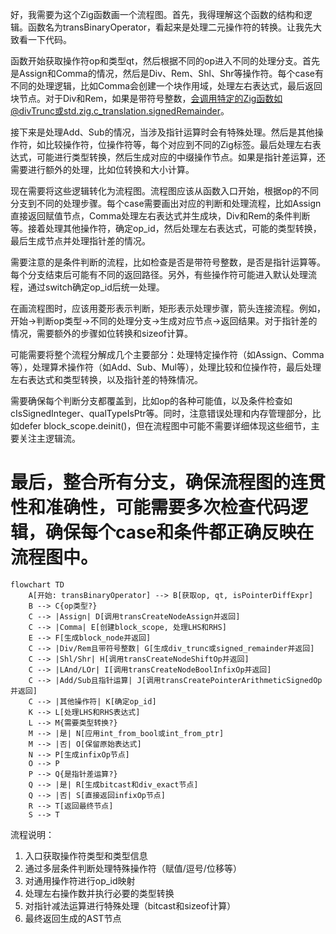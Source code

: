 好，我需要为这个Zig函数画一个流程图。首先，我得理解这个函数的结构和逻辑。函数名为transBinaryOperator，看起来是处理二元操作符的转换。让我先大致看一下代码。

函数开始获取操作符op和类型qt，然后根据不同的op进入不同的处理分支。首先是Assign和Comma的情况，然后是Div、Rem、Shl、Shr等操作符。每个case有不同的处理逻辑，比如Comma会创建一个块作用域，处理左右表达式，最后返回块节点。对于Div和Rem，如果是带符号整数，会调用特定的Zig函数如@divTrunc或std.zig.c_translation.signedRemainder。

接下来是处理Add、Sub的情况，当涉及指针运算时会有特殊处理。然后是其他操作符，如比较操作符，位操作符等，每个对应到不同的Zig标签。最后处理左右表达式，可能进行类型转换，然后生成对应的中缀操作节点。如果是指针差运算，还需要进行额外的处理，比如位转换和大小计算。

现在需要将这些逻辑转化为流程图。流程图应该从函数入口开始，根据op的不同分支到不同的处理步骤。每个case需要画出对应的判断和处理流程，比如Assign直接返回赋值节点，Comma处理左右表达式并生成块，Div和Rem的条件判断等。接着处理其他操作符，确定op_id，然后处理左右表达式，可能的类型转换，最后生成节点并处理指针差的情况。

需要注意的是条件判断的流程，比如检查是否是带符号整数，是否是指针运算等。每个分支结束后可能有不同的返回路径。另外，有些操作符可能进入默认处理流程，通过switch确定op_id后统一处理。

在画流程图时，应该用菱形表示判断，矩形表示处理步骤，箭头连接流程。例如，开始→判断op类型→不同的处理分支→生成对应节点→返回结果。对于指针差的情况，需要额外的步骤如位转换和sizeof计算。

可能需要将整个流程分解成几个主要部分：处理特定操作符（如Assign、Comma等），处理算术操作符（如Add、Sub、Mul等），处理比较和位操作符，最后处理左右表达式和类型转换，以及指针差的特殊情况。

需要确保每个判断分支都覆盖到，比如op的各种可能值，以及条件检查如cIsSignedInteger、qualTypeIsPtr等。同时，注意错误处理和内存管理部分，比如defer block_scope.deinit()，但在流程图中可能不需要详细体现这些细节，主要关注主逻辑流。

最后，整合所有分支，确保流程图的连贯性和准确性，可能需要多次检查代码逻辑，确保每个case和条件都正确反映在流程图中。
================================================
```mermaid
flowchart TD
    A[开始: transBinaryOperator] --> B[获取op, qt, isPointerDiffExpr]
    B --> C{op类型?}
    C --> |Assign| D[调用transCreateNodeAssign并返回]
    C --> |Comma| E[创建block_scope, 处理LHS和RHS]
    E --> F[生成block_node并返回]
    C --> |Div/Rem且带符号整数| G[生成div_trunc或signed_remainder并返回]
    C --> |Shl/Shr| H[调用transCreateNodeShiftOp并返回]
    C --> |LAnd/LOr| I[调用transCreateNodeBoolInfixOp并返回]
    C --> |Add/Sub且指针运算| J[调用transCreatePointerArithmeticSignedOp并返回]
    C --> |其他操作符| K[确定op_id]
    K --> L[处理LHS和RHS表达式]
    L --> M{需要类型转换?}
    M --> |是| N[应用int_from_bool或int_from_ptr]
    M --> |否| O[保留原始表达式]
    N --> P[生成infixOp节点]
    O --> P
    P --> Q{是指针差运算?}
    Q --> |是| R[生成bitcast和div_exact节点]
    Q --> |否| S[直接返回infixOp节点]
    R --> T[返回最终节点]
    S --> T
``` 

流程说明：
1. 入口获取操作符类型和类型信息
2. 通过多层条件判断处理特殊操作符（赋值/逗号/位移等）
3. 对通用操作符进行op_id映射
4. 处理左右操作数并执行必要的类型转换
5. 对指针减法运算进行特殊处理（bitcast和sizeof计算）
6. 最终返回生成的AST节点